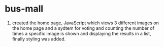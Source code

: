 # bus-mall
1. created the home page, JavaScript which views 3 different images on the home page and a sydtem for voting and counting the number of times a specific image is shown and displaying the results in a list, finally styling was added.